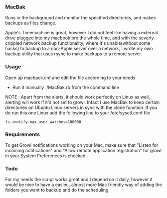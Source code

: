 ### MacBak

Runs in the background and monitor the specified directories, and makes
backups as files change.

Apple's Timemachine is great, however I did not feel like having a
external drive plugged into my macbook pro the whole time, and with the
severly crippled network backup functionality, where it's unable(without
some hacks) to backup to a non-Apple server over a network, I wrote my
own backup utility that uses rsync to make backups to a remote server.

### Usage

Open up macback.cnf and edit the file according to your needs.

* Run it manually ./MacBak.rb from the command line

NOTE : Apart from the alerts, it should work perfectly on Linux as well,
alerting will work if it's not set to growl. Infact I use MacBak to keep certain
directories on Ubuntu Linux servers in sync with the clone function. If you do 
run this one Linux add the following line to your /etc/sysctl.conf file

    fs.inotify.max_user_watches=100000

### Requirements

To get Growl notifications working on your Mac, make sure that
"Listen for incoming notifications" and "Allow remote application registration"
for growl in your System Preferences is checked.

### Todo

For my needs the script works great and I depend on it daily, however
it would be nice to have a easier...almost more Mac friendly way of
adding the folders you want to backup and do the scheduling.

